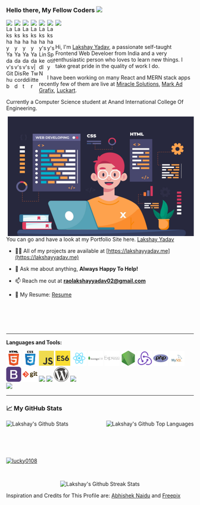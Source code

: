 ### Hello there, My Fellow Coders <img src="https://media.giphy.com/media/hvRJCLFzcasrR4ia7z/giphy.gif" width="25px">
<a href="https://github.com/Lucky0108">
  <img align="left" alt="Lakshay Yadav's Github" width="22px" src="https://raw.githubusercontent.com/peterthehan/peterthehan/master/assets/github.svg" />
</a>
<a href="https://discord.gg/FDSGrX2r4S">
  <img align="left" alt="Lakshay Yadav's Discord" width="22px" src="https://raw.githubusercontent.com/peterthehan/peterthehan/master/assets/discord.svg" />
</a>
<a href="https://twitter.com/lxkshay">
  <img align="left" alt="Lakshay Yadav's Reddit" width="22px" src="https://raw.githubusercontent.com/peterthehan/peterthehan/master/assets/reddit.svg" />
</a>
<a href="https://twitter.com/lxkshay">
  <img align="left" alt="Lakshay Yadav| Twitter" width="22px" src="https://raw.githubusercontent.com/peterthehan/peterthehan/master/assets/twitter.svg" />
</a>
<a href="https://www.linkedin.com/in/lakshay-yadav/">
  <img align="left" alt="Lakshay's LinkedIN" width="22px" src="https://raw.githubusercontent.com/peterthehan/peterthehan/master/assets/linkedin.svg" />
</a>
<a href="https://open.spotify.com/user/dv113m9r1r4mrntqfthjl9q84">
  <img align="left" alt="Lakshay's Spotify" width="22px" src="https://raw.githubusercontent.com/peterthehan/peterthehan/master/assets/spotify.svg" />
</a>

![](https://visitor-badge.glitch.me/badge?page_id=Lucky0108)

<br>

Hi, I'm [Lakshay Yadav](https://linkedin.com/lakshay-yadav/), a passionate self-taught Frontend Web Develoer from India and a very enthusiastic person who loves to learn new things. I take great pride in the quality of work I do.

I have been working on many React and MERN stack apps recently few of them are live at [Miracle Solutions](https://miracle-solutions.herokuapp.com/), [Mark Ad Grafix](https://mark-ad-grafix.herokuapp.com/), [Luckart](https://ecommclone.netlify.app/).

Currently a Computer Science student at Anand International College Of Engineering.

  <img align="right" alt="Code" src="https://raw.githubusercontent.com/Lucky0108/Lucky0108/master/img/codeView.jpg?raw=true" width="500" height="320" />

You can go and have a look at my Portfolio Site here. [Lakshay Yadav](https://lakshayyadav.me)

- 👨‍💻 All of my projects are available at [https://lakshayyadav.me](https://lakshayyadav.me)

- 💬 Ask me about anything, **Always Happy To Help!**

- 📫 Reach me out at **raolakshayyadav02@gmail.com**

- 📄 My Resume: [Resume](https://drive.google.com/file/d/1IZTzvX4qbST3QSNVrMzyKHYhrQY8YQ-J/view?usp=sharing)

<br> <br> <br> <br> 
<hr>

**Languages and Tools:**  

<code><img height="40" src="https://raw.githubusercontent.com/github/explore/80688e429a7d4ef2fca1e82350fe8e3517d3494d/topics/html/html.png"></code>
<code><img height="40" src="https://raw.githubusercontent.com/github/explore/80688e429a7d4ef2fca1e82350fe8e3517d3494d/topics/css/css.png"></code>
<code><img height="40" src="https://raw.githubusercontent.com/github/explore/80688e429a7d4ef2fca1e82350fe8e3517d3494d/topics/javascript/javascript.png"></code>
<code><img height="40" src="https://raw.githubusercontent.com/github/explore/80688e429a7d4ef2fca1e82350fe8e3517d3494d/topics/es6/es6.png"></code>
<code><img height="40" src="https://raw.githubusercontent.com/github/explore/80688e429a7d4ef2fca1e82350fe8e3517d3494d/topics/react/react.png"></code>
<code><img height="40" src="https://raw.githubusercontent.com/github/explore/80688e429a7d4ef2fca1e82350fe8e3517d3494d/topics/mongodb/mongodb.png"></code>
<code><img height="40" src="https://raw.githubusercontent.com/github/explore/80688e429a7d4ef2fca1e82350fe8e3517d3494d/topics/express/express.png"></code>
<code><img height="40" src="https://raw.githubusercontent.com/github/explore/80688e429a7d4ef2fca1e82350fe8e3517d3494d/topics/nodejs/nodejs.png"></code>
<code><img height="40" src="https://raw.githubusercontent.com/github/explore/80688e429a7d4ef2fca1e82350fe8e3517d3494d/topics/redux/redux.png"></code>
<code><img height="40" src="https://raw.githubusercontent.com/github/explore/80688e429a7d4ef2fca1e82350fe8e3517d3494d/topics/php/php.png"></code>
<code><img height="40" src="https://raw.githubusercontent.com/github/explore/80688e429a7d4ef2fca1e82350fe8e3517d3494d/topics/mysql/mysql.png"></code>
<code><img height="40" src="https://raw.githubusercontent.com/github/explore/80688e429a7d4ef2fca1e82350fe8e3517d3494d/topics/bootstrap/bootstrap.png"></code>
<code><img height="40" src="https://raw.githubusercontent.com/github/explore/80688e429a7d4ef2fca1e82350fe8e3517d3494d/topics/git/git.png"></code>
<code><img height="40" src="https://raw.githubusercontent.com/simple-icons/simple-icons/28f409f9502a010116fb00848ac8c71e5674dee3/icons/insomnia.svg"></code>
<code><img height="40" src="https://raw.githubusercontent.com/simple-icons/simple-icons/28f409f9502a010116fb00848ac8c71e5674dee3/icons/heroku.svg"></code>
<code><img height="40" src="https://raw.githubusercontent.com/github/explore/80688e429a7d4ef2fca1e82350fe8e3517d3494d/topics/wordpress/wordpress.png"></code>
<code><img height="40" src="https://raw.githubusercontent.com/simple-icons/simple-icons/28f409f9502a010116fb00848ac8c71e5674dee3/icons/adobephotoshop.svg"></code> <br> 
<code><img height="40" src="https://raw.githubusercontent.com/simple-icons/simple-icons/28f409f9502a010116fb00848ac8c71e5674dee3/icons/figma.svg"></code>

___

### 📈 My GitHub Stats

<p align="left"> 
<img src="https://github-readme-stats.vercel.app/api?username=Lucky0108&hide=stars,issues&show_icons=true&count_private=true&line_height=30&theme=dracula" alt="Lakshay's Github Stats">
<img align="right" src="https://github-readme-stats.vercel.app/api/top-langs/?username=Lucky0108" alt="Lakshay's Github Top Languages">
<br> <br> <br> <br> <br>
</p>
<p align="left"> <a href="https://github.com/ryo-ma/github-profile-trophy"><img src="https://github-profile-trophy.vercel.app/?username=lucky0108&margin-w=15&margin-h=15&no-bg=true&theme=onedark" alt="lucky0108" /></a> </p>
<br>
<p align="center"><img src="http://github-readme-streak-stats.herokuapp.com?user=Lucky0108&theme=dark&hide_border=true" alt="Lakshay's Github Streak Stats" ></p>

Inspiration and Credits for This Profile are: [Abhishek Naidu](https://github.com/abhisheknaiidu) and [Freepix](http://www.freepik.com)


